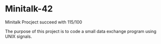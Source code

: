 # Minitalk-42
Minitalk Procject succeed with 115/100


The purpose of this project is to code a small data exchange program using UNIX signals. 
